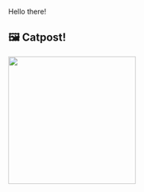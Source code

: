 Hello there!



## 🖼️ Catpost!

<sub>
    <img src="https://cdn2.thecatapi.com/images/7d3.jpg" height="256">
</sub>

